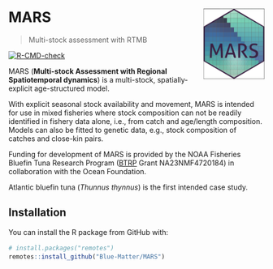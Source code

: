 
<!-- README.md is generated from README.Rmd. Please edit that file -->

# MARS <img src="man/figures/README-hex.png" align="right" height=139 width=120 />

> Multi-stock assessment with RTMB

<!-- badges: start -->

[![R-CMD-check](https://github.com/Blue-Matter/MSA/actions/workflows/R-CMD-check.yaml/badge.svg)](https://github.com/Blue-Matter/MSA/actions/workflows/R-CMD-check.yaml)
<!-- badges: end -->

MARS (**Multi-stock Assessment with Regional Spatiotemporal dynamics**)
is a multi-stock, spatially-explicit age-structured model.

With explicit seasonal stock availability and movement, MARS is intended
for use in mixed fisheries where stock composition can not be readily
identified in fishery data alone, i.e., from catch and age/length
composition. Models can also be fitted to genetic data, e.g., stock
composition of catches and close-kin pairs.

Funding for development of MARS is provided by the NOAA Fisheries
Bluefin Tuna Research Program
([BTRP](https://www.fisheries.noaa.gov/grant/bluefin-tuna-research-program)
Grant NA23NMF4720184) in collaboration with the Ocean Foundation.

Atlantic bluefin tuna (*Thunnus thynnus*) is the first intended case
study.

## Installation

You can install the R package from GitHub with:

``` r
# install.packages("remotes")
remotes::install_github("Blue-Matter/MARS")
```
